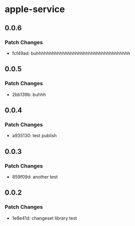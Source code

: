 # apple-service

## 0.0.6

### Patch Changes

- fcf49ad: buhhhhhhhhhhhhhhhhhhhhhhhhhhhhhhhhhhhh

## 0.0.5

### Patch Changes

- 2bb139b: buhhh

## 0.0.4

### Patch Changes

- a935130: test publish

## 0.0.3

### Patch Changes

- 859f09d: another test

## 0.0.2

### Patch Changes

- 1e8e41d: changeset library test
